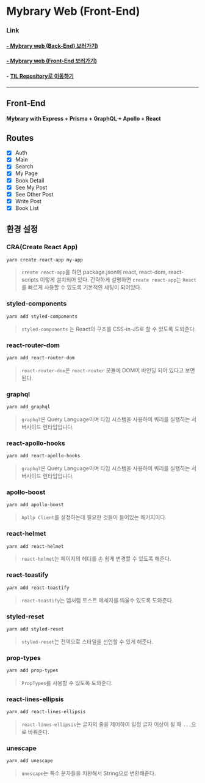 # Mybrary Web (Front-End)

### Link

#### [- Mybrary web (Back-End) 보러가기)](https://github.com/engus93/mybraryWeb-backend/tree/master/Back-End)

#### [- Mybrary web (Front-End 보러가기)](https://github.com/engus93/mybraryWeb-frontend)

#### - [TIL Repository로 이동하기](https://github.com/engus93/TIL)

---

## Front-End

#### Mybrary with Express + Prisma + GraphQL + Apollo + React

## Routes

- [x] Auth
- [x] Main
- [x] Search
- [x] My Page
- [x] Book Detail
- [x] See My Post
- [x] See Other Post
- [x] Write Post
- [x] Book List

## 환경 설정

### CRA(Create React App)

```bash
yarn create react-app my-app
```

> `create react-app`을 하면 package.json에 react, react-dom, react-scripts 이렇게 설치되어 있다. 간략하게 설명하면 `create react-app`는 `React`를 빠르게 사용할 수 있도록 기본적인 세팅이 되어있다.

### styled-components

```bash
yarn add styled-components
```

> `styled-components` 는 React의 구조를 CSS-in-JS로 할 수 있도록 도와준다.

### react-router-dom

```bash
yarn add react-router-dom
```

> `react-router-dom`은 `react-router` 모듈에 DOM이 바인딩 되어 있다고 보면 된다.

### graphql

```bash
yarn add graphql
```

> `graphql`은 Query Language이며 타입 시스템을 사용하여 쿼리를 실행하는 서버사이드 런타임입니다.

### react-apollo-hooks

```bash
yarn add react-apollo-hooks
```

> `graphql`은 Query Language이며 타입 시스템을 사용하여 쿼리를 실행하는 서버사이드 런타임입니다.

### apollo-boost

```bash
yarn add apollo-boost
```

> `Apllp Client`를 설정하는데 필요한 것들이 들어있는 패키지이다.

### react-helmet

```bash
yarn add react-helmet
```

> `react-helmet`는 페이지의 헤더를 손 쉽게 변경할 수 있도록 해준다.

### react-toastify

```bash
yarn add react-toastify
```

> `react-toastify`는 앱처럼 토스트 메세지를 띄울수 있도록 도와준다.

### styled-reset

```bash
yarn add styled-reset
```

> `styled-reset`는 전역으로 스타일을 선언할 수 있게 해준다.

### prop-types

```bash
yarn add prop-types
```

> `PropTypes`를 사용할 수 있도록 도와준다.

### react-lines-ellipsis

```bash
yarn add react-lines-ellipsis
```

> `react-lines-ellipsis`는 글자의 줄을 제어하여 일정 글자 이상이 될 때 `...`으로 바꿔준다.

### unescape

```bash
yarn add unescape
```

> `unescape`는 특수 문자들을 치환해서 String으로 변환해준다.
